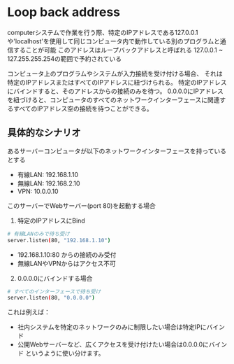 # Loop back address
computerシステムで作業を行う際、特定のIPアドレスである127.0.0.1や'localhost'を使用して同じコンピュータ内で動作している別のプログラムと通信することが可能
このアドレスはループバックアドレスと呼ばれる
127.0.0.1 ~ 127.255.255.254の範囲で予約されている

コンピュータ上のプログラムやシステムが入力接続を受け付ける場合、
それは特定のIPアドレスまたはすべてのIPアドレスに紐づけられる。
特定のIPアドレスにバインドすると、そのアドレスからの接続のみを待つ。
0.0.0.0にIPアドレスを紐づけると、コンピュータのすべてのネットワークインターフェースに関連するすべてのIPアドレス空の接続を待つことができる。

## 具体的なシナリオ
あるサーバーコンピュータが以下のネットワークインターフェースを持っているとする
- 有線LAN: 192.168.1.10
- 無線LAN: 192.168.2.10
- VPN: 10.0.0.10

このサーバーでWebサーバー(port 80)を起動する場合
1. 特定のIPアドレスにBind
```bash
# 有線LANのみで待ち受け
server.listen(80, "192.168.1.10")
```
- 192.168.1.10:80 からの接続のみ受付
- 無線LANやVPNからはアクセス不可

2.  0.0.0.0にバインドする場合
```bash
# すべてのインターフェースで待ち受け
server.listen(80, "0.0.0.0")
```

これは例えば：
- 社内システムを特定のネットワークのみに制限したい場合は特定IPにバインド
- 公開Webサーバーなど、広くアクセスを受け付けたい場合は0.0.0.0にバインド
というように使い分けます。